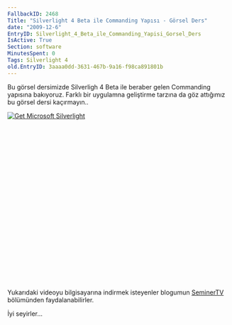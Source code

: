 ```yaml
---
FallbackID: 2468
Title: "Silverlight 4 Beta ile Commanding Yapısı - Görsel Ders"
date: "2009-12-6"
EntryID: Silverlight_4_Beta_ile_Commanding_Yapisi_Gorsel_Ders
IsActive: True
Section: software
MinutesSpent: 0
Tags: Silverlight 4
old.EntryID: 3aaaa0dd-3631-467b-9a16-f98ca891801b
---
```

Bu görsel dersimizde Silverligh 4 Beta ile beraber gelen Commanding
yapısına bakıyoruz. Farklı bir uygulamna geliştirme tarzına da göz
attığımız bu görsel dersi kaçırmayın..

<div style="width:512px;height:384px;">

[![Get Microsoft
Silverlight](http://go2.microsoft.com/fwlink/?LinkId=108181)](http://go2.microsoft.com/fwlink/?LinkID=124807)

</div>

Yukarıdaki videoyu bilgisayarına indirmek isteyenler blogumun
[SeminerTV](http://daron.yondem.com/tr/formatpage.aspx?path=seminertv.format.html#GorselDersler)
bölümünden faydalanabilirler.

İyi seyirler...


